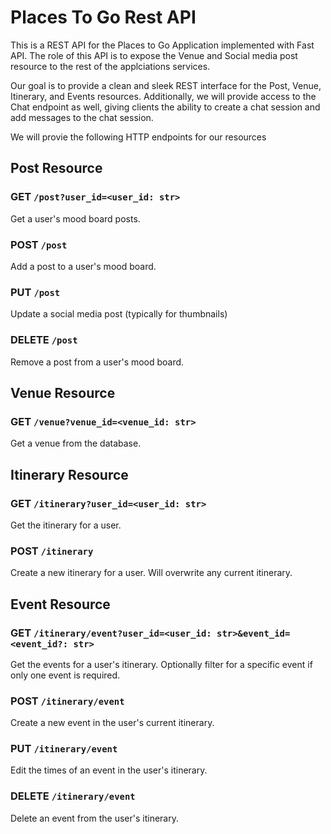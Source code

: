 # Places To Go Rest API

This is a REST API for the Places to Go Application implemented with Fast API.
The role of this API is to expose the Venue and Social media post resource to
the rest of the applciations services.

Our goal is to provide a clean and sleek REST interface for the Post, Venue,
Itinerary, and Events resources. Additionally, we will provide access to the
Chat endpoint as well, giving clients the ability to create a chat session and
add messages to the chat session.

We will provie the following HTTP endpoints for our resources

## Post Resource

### GET `/post?user_id=<user_id: str>`

Get a user's mood board posts.

### POST `/post`

Add a post to a user's mood board.

### PUT `/post`

Update a social media post (typically for thumbnails)

### DELETE `/post`

Remove a post from a user's mood board.

## Venue Resource

### GET `/venue?venue_id=<venue_id: str>`

Get a venue from the database.

## Itinerary Resource

### GET `/itinerary?user_id=<user_id: str>`

Get the itinerary for a user.

### POST `/itinerary`

Create a new itinerary for a user. Will overwrite any current itinerary.

## Event Resource

### GET `/itinerary/event?user_id=<user_id: str>&event_id=<event_id?: str>`

Get the events for a user's itinerary. Optionally filter for a specific event if
only one event is required.

### POST `/itinerary/event`

Create a new event in the user's current itinerary.

### PUT `/itinerary/event`

Edit the times of an event in the user's itinerary.

### DELETE `/itinerary/event`

Delete an event from the user's itinerary.
